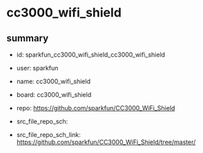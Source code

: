 # cc3000_wifi_shield
 
## summary 
* id: sparkfun_cc3000_wifi_shield_cc3000_wifi_shield
* user: sparkfun
* name: cc3000_wifi_shield
* board: cc3000_wifi_shield
* repo: https://github.com/sparkfun/CC3000_WiFi_Shield



* src_file_repo_sch: 
* src_file_repo_sch_link: https://github.com/sparkfun/CC3000_WiFi_Shield/tree/master/




